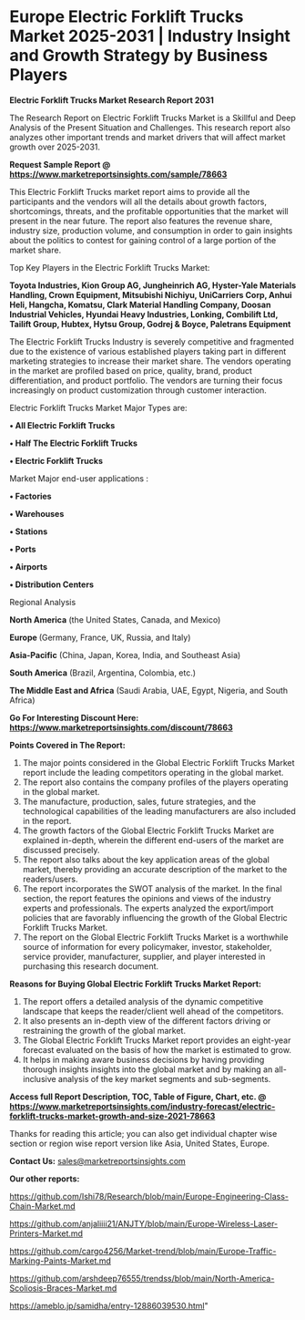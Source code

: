  # Europe Electric Forklift Trucks Market 2025-2031 | Industry Insight and Growth Strategy by Business Players

<strong>Electric Forklift Trucks Market Research Report 2031</strong>

The Research Report on Electric Forklift Trucks Market is a Skillful and Deep Analysis of the Present Situation and Challenges. This research report also analyzes other important trends and market drivers that will affect market growth over 2025-2031.

<strong>Request Sample Report @ <a href=https://www.marketreportsinsights.com/sample/78663>https://www.marketreportsinsights.com/sample/78663</a></strong>

This Electric Forklift Trucks market report aims to provide all the participants and the vendors will all the details about growth factors, shortcomings, threats, and the profitable opportunities that the market will present in the near future. The report also features the revenue share, industry size, production volume, and consumption in order to gain insights about the politics to contest for gaining control of a large portion of the market share.

Top Key Players in the Electric Forklift Trucks Market:

<strong>Toyota Industries, Kion Group AG, Jungheinrich AG, Hyster-Yale Materials Handling, Crown Equipment, Mitsubishi Nichiyu, UniCarriers Corp, Anhui Heli, Hangcha, Komatsu, Clark Material Handling Company, Doosan Industrial Vehicles, Hyundai Heavy Industries, Lonking, Combilift Ltd, Tailift Group, Hubtex, Hytsu Group, Godrej & Boyce, Paletrans Equipment</strong>

The Electric Forklift Trucks Industry is severely competitive and fragmented due to the existence of various established players taking part in different marketing strategies to increase their market share. The vendors operating in the market are profiled based on price, quality, brand, product differentiation, and product portfolio. The vendors are turning their focus increasingly on product customization through customer interaction.

Electric Forklift Trucks Market Major Types are:

<strong>• All Electric Forklift Trucks

• Half The Electric Forklift Trucks

• Electric Forklift Trucks</strong>

Market Major end-user applications :

<strong>• Factories

• Warehouses

• Stations

• Ports

• Airports

• Distribution Centers</strong>

Regional Analysis

</u><strong><b>North America</b></strong> (the United States, Canada, and Mexico)

<strong><b>Europe </b></strong>(Germany, France, UK, Russia, and Italy)

<strong><b>Asia-Pacific</b></strong> (China, Japan, Korea, India, and Southeast Asia)

<strong><b>South America</b></strong> (Brazil, Argentina, Colombia, etc.)

<strong><b>The Middle East and Africa</b></strong> (Saudi Arabia, UAE, Egypt, Nigeria, and South Africa)

<strong>Go For Interesting Discount Here: <a href=https://www.marketreportsinsights.com/discount/78663>https://www.marketreportsinsights.com/discount/78663</a></strong>

<strong>Points Covered in The Report:</strong>
<ol>
  <li>The major points considered in the Global Electric Forklift Trucks Market report include the leading competitors operating in the global market.</li>
  <li>The report also contains the company profiles of the players operating in the global market.</li>
  <li>The manufacture, production, sales, future strategies, and the technological capabilities of the leading manufacturers are also included in the report.</li>
  <li>The growth factors of the Global Electric Forklift Trucks Market are explained in-depth, wherein the different end-users of the market are discussed precisely.</li>
  <li>The report also talks about the key application areas of the global market, thereby providing an accurate description of the market to the readers/users.</li>
  <li>The report incorporates the SWOT analysis of the market. In the final section, the report features the opinions and views of the industry experts and professionals. The experts analyzed the export/import policies that are favorably influencing the growth of the Global Electric Forklift Trucks Market.</li>
  <li>The report on the Global Electric Forklift Trucks Market is a worthwhile source of information for every policymaker, investor, stakeholder, service provider, manufacturer, supplier, and player interested in purchasing this research document.</li>
</ol>
<strong>Reasons for Buying Global Electric Forklift Trucks Market Report:</strong>

<ol>
  <li>The report offers a detailed analysis of the dynamic competitive landscape that keeps the reader/client well ahead of the competitors.</li>
  <li>It also presents an in-depth view of the different factors driving or restraining the growth of the global market.</li>
  <li>The Global Electric Forklift Trucks Market report provides an eight-year forecast evaluated on the basis of how the market is estimated to grow.</li>
  <li>It helps in making aware business decisions by having providing thorough insights insights into the global market and by making an all-inclusive analysis of the key market segments and sub-segments.</li>
</ol>
<strong>Access full Report Description, TOC, Table of Figure, Chart, etc. @ <a href=https://www.marketreportsinsights.com/industry-forecast/electric-forklift-trucks-market-growth-and-size-2021-78663>https://www.marketreportsinsights.com/industry-forecast/electric-forklift-trucks-market-growth-and-size-2021-78663</a></strong>


Thanks for reading this article; you can also get individual chapter wise section or region wise report version like Asia, United States, Europe.

<strong>Contact Us:</strong>
sales@marketreportsinsights.com

<strong>Our other reports:</strong>

<a href=https://github.com/Ishi78/Research/blob/main/Europe-Engineering-Class-Chain-Market.md>https://github.com/Ishi78/Research/blob/main/Europe-Engineering-Class-Chain-Market.md</a>

<a href=https://github.com/anjaliiii21/ANJTY/blob/main/Europe-Wireless-Laser-Printers-Market.md>https://github.com/anjaliiii21/ANJTY/blob/main/Europe-Wireless-Laser-Printers-Market.md</a>

<a href=https://github.com/cargo4256/Market-trend/blob/main/Europe-Traffic-Marking-Paints-Market.md>https://github.com/cargo4256/Market-trend/blob/main/Europe-Traffic-Marking-Paints-Market.md</a>

<a href=https://github.com/arshdeep76555/trendss/blob/main/North-America-Scoliosis-Braces-Market.md>https://github.com/arshdeep76555/trendss/blob/main/North-America-Scoliosis-Braces-Market.md</a>

<a href=https://ameblo.jp/samidha/entry-12886039530.html>https://ameblo.jp/samidha/entry-12886039530.html</a>"
